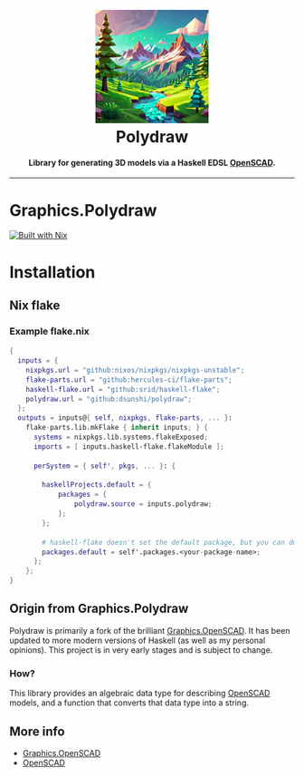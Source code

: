 <h1 align="center">
  <br>
  <img src="images/logo.png" alt="Polydraw" width="200">
  <br>
  Polydraw
  <br>
</h1>

<h4 align="center">
Library for generating 3D models via a Haskell EDSL <a href="https://openscad.org/">OpenSCAD</a>.
</h4>

<hr />

# Graphics.Polydraw

[![Built with Nix][builtwithnix-badge]][builtwithnix]

# Installation

## Nix flake

### Example flake.nix

```nix
{
  inputs = {
    nixpkgs.url = "github:nixos/nixpkgs/nixpkgs-unstable";
    flake-parts.url = "github:hercules-ci/flake-parts";
    haskell-flake.url = "github:srid/haskell-flake";
    polydraw.url = "github:dsunshi/polydraw";
  };
  outputs = inputs@{ self, nixpkgs, flake-parts, ... }:
    flake-parts.lib.mkFlake { inherit inputs; } {
      systems = nixpkgs.lib.systems.flakeExposed;
      imports = [ inputs.haskell-flake.flakeModule ];

      perSystem = { self', pkgs, ... }: {

        haskellProjects.default = {
            packages = {
                polydraw.source = inputs.polydraw;
            };
        };

        # haskell-flake doesn't set the default package, but you can do it here.
        packages.default = self'.packages.<your-package-name>;
      };
    };
}
```


## Origin from Graphics.Polydraw

Polydraw is primarily a fork of the brilliant [Graphics.OpenSCAD](https://hackage.haskell.org/package/OpenSCAD-0.2.1.0/docs/Graphics-OpenSCAD.html).
It has been updated to more modern versions of Haskell (as well as my personal opinions). This project is in
very early stages and is subject to change.

### How?
This library provides an algebraic data type for describing [OpenSCAD](http://openscad.org) models, and a function
that converts that data type into a string.

## More info

 - [Graphics.OpenSCAD](https://hackage.haskell.org/package/OpenSCAD-0.2.1.0/docs/Graphics-OpenSCAD.html)
 - [OpenSCAD](http://openscad.org)

[builtwithnix-badge]: https://img.shields.io/badge/builtwith-nix-7d81f7?logo=nixos&logoColor=white&style=flat-square
[builtwithnix]: https://builtwithnix.org/

